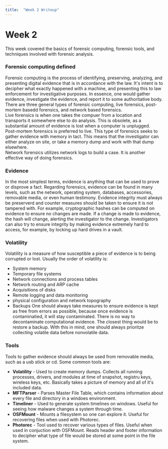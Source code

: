 ```yaml
---
title:  "Week 2 Writeup"
---
```


# Week 2

This week covered the basics of forensic computing, forensic tools, and techniques involved with forensic analysis.   
### Forensic computing defined
Forensic computing is the process of identifying, preserving, analyzing, and presenting digital evidence that is in accordance with the law. It's intent is to decipher what exactly happened with a machine, and presenting this to law enforcement for investigative purposes. In essence, one would gather evidence, investigate the evidence, and report it to some authoritative body. There are three general types of forensic computing, live forensics, post-mortem basedd forensics, and network based forensics.   
Live forensics is when one takes the compuer from a location and transports it somewhere else to do analysis. This is obsolete, as a substantial amount of evidence is lost when a computer is unplugged.   
Post-mortem forensics is preferred to live. This type of forensics seeks to gather evidence with memory in tact. This means that the investigator can either analyze on site, or take a memory dump and work with that dump elsewhere.   
Network forensics utilizes network logs to build a case. It is another effective way of doing forensics.   
### Evidence   
In the most simplest terms, evidence is anything that can be used to prove or disprove a fact. Regarding forensics, evidence can be found in many levels, such as the network, operating system, databases, accessories, removable media, or even human testimony. Evidence integrity must always be preserverd and counter measures should be taken to ensure it is not tampered with. For example, cryptographic hashes can be computed on evidence to ensure no changes are made. If a change is made to evidence, the hash will change, alerting the investigator to the change. Investigators can also try to ensure integrity by making evidence extremely hard to access, for example, by locking up hard drives in a vault.
### Volatility   
Volatility is a measure of how susceptible a piece of evidence is to being corrupted or lost. Usually the order of volatility is:   
  * System memory   
  * Temporary file systems   
  * Network connections and process tables   
  * Network routing and ARP cache   
  * Acquisitions of disks   
  * Remote logging and data monitoring   
  * physical configuration and network topography   
  * Backups
One should always take measures to ensure evidence is kept as free from errors as possible, because once evidence is contaminatied, it will stay contaminated. There is no way to decontaminate computational evidence. The closest thing would be to restore a backup. With this in mind, one should always prioritze collecting volatile data before nonvolatile data.   
### Tools   
Tools to gather evidence should always be used from removable media, such as a usb stick or cd. Some common tools are:   
  * **Volatility** - Used to create memory dumps. Collects all running processes, drivers, and modules at time of snapshot, registru keys, wireless keys, etc. Basically takes a picture of memory and all of it's included data.   
  * **MFTParser** - Parses Master File Table,  which contains information about every file and directory in a windoes environment.   
  * **Timeliner** - Used to generate system timelines on windows. Useful for seeing how malware changes a system through time.   
  * **OSFMount** - Mounts a filesystem so one can explore it. Useful for recovering files when used with Photorec.
  * **Photorec** - Tool used to recover various types of files. Useful when used in conjuction with OSFMount. Reads header and footer information to decipher what type of file would be stored at some point in the file system.   
  